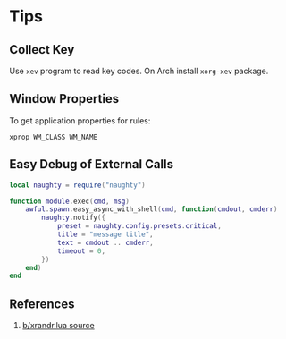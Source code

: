 # Tips

## Collect Key

Use `xev` program to read key codes.  On Arch install `xorg-xev` package.

## Window Properties

To get application properties for rules:

    xprop WM_CLASS WM_NAME

## Easy Debug of External Calls

```lua
local naughty = require("naughty")

function module.exec(cmd, msg)
    awful.spawn.easy_async_with_shell(cmd, function(cmdout, cmderr)
        naughty.notify({
            preset = naughty.config.presets.critical,
            title = "message title",
            text = cmdout .. cmderr,
            timeout = 0,
        })
    end)
end
```

## References

1. [b/xrandr.lua source](https://awesomewm.org/recipes/xrandr/)
